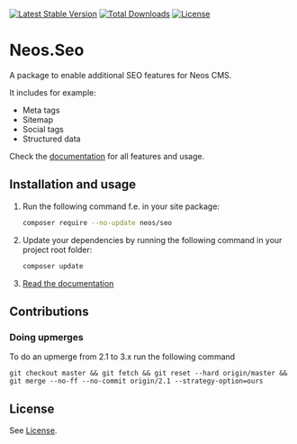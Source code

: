 [![Latest Stable Version](https://poser.pugx.org/neos/seo/v/stable)](https://packagist.org/packages/neos/seo)
[![Total Downloads](https://poser.pugx.org/neos/seo/downloads)](https://packagist.org/packages/neos/seo)
[![License](https://poser.pugx.org/neos/seo/license)](LICENSE)

# Neos.Seo

A package to enable additional SEO features for Neos CMS.

It includes for example:

* Meta tags
* Sitemap
* Social tags
* Structured data

Check the [documentation](https://neos-seo.readthedocs.io/en/stable/) for all features and usage. 

## Installation and usage

1. Run the following command f.e. in your site package:
   ```bash
   composer require --no-update neos/seo
   ```
   
2. Update your dependencies by running the following command in your project root folder:
   ```bash
   composer update
   ```
   
3. [Read the documentation](https://neos-seo.readthedocs.io/en/stable/)


## Contributions

### Doing upmerges

To do an upmerge from 2.1 to 3.x run the following command

    git checkout master && git fetch && git reset --hard origin/master && git merge --no-ff --no-commit origin/2.1 --strategy-option=ours

## License

See [License](LICENSE.txt).
